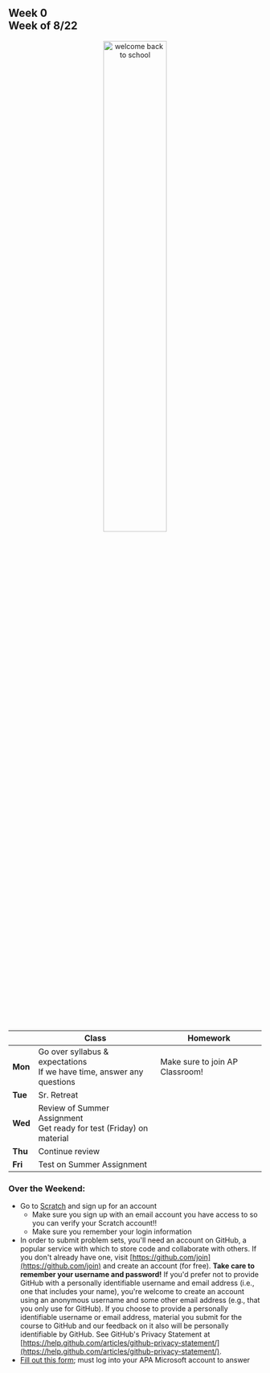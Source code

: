 <meta http-equiv="refresh" content="300"/>

## Week 0<br>Week of 8/22  

<div style="text-align:center">
<img src="https://image.freepik.com/free-vector/back-school-design-with-yellow-background-vector_1142-4669.jpg" alt="welcome back to school" width="50%">
</div>
  
  |       | Class | Homework |
  | ----- | ----- | -------- |
  |**Mon**|Go over syllabus & expectations<br>If we have time, answer any questions |Make sure to join AP Classroom! |
  |**Tue**|Sr. Retreat | |
  |**Wed**|Review of Summer Assignment<br>Get ready for test (Friday) on material | |
  |**Thu**|Continue review | |
  |**Fri**|Test on Summer Assignment | |

### Over the Weekend:  
  - Go to [Scratch](https://scratch.mit.edu) and sign up for an account 
    - Make sure you sign up with an email account you have access to so you can verify your Scratch account!!
    - Make sure you remember your login information
  - In order to submit problem sets, you'll need an account on GitHub, a popular service with which to store code and collaborate with others. If you don't already have one, visit [https://github.com/join](https://github.com/join) and create an account (for free). **Take care to remember your username and password!** If you'd prefer not to provide GitHub with a personally identifiable username and email address (i.e., one that includes your name), you're welcome to create an account using an anonymous username and some other email address (e.g., that you only use for GitHub). If you choose to provide a personally identifiable username or email address, material you submit for the course to GitHub and our feedback on it also will be personally identifiable by GitHub. See GitHub's Privacy Statement at [https://help.github.com/articles/github-privacy-statement/](https://help.github.com/articles/github-privacy-statement/).
  - [Fill out this form](https://forms.microsoft.com/r/2d6v9S6WGw); must log into your APA Microsoft account to answer

